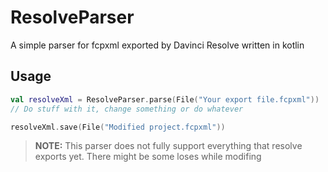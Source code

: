 # ResolveParser
A simple parser for fcpxml exported by Davinci Resolve written in kotlin

## Usage
```kotlin
val resolveXml = ResolveParser.parse(File("Your export file.fcpxml"))
// Do stuff with it, change something or do whatever

resolveXml.save(File("Modified project.fcpxml"))
```
> **NOTE:** This parser does not fully support everything that resolve exports yet. There might be some loses while modifing